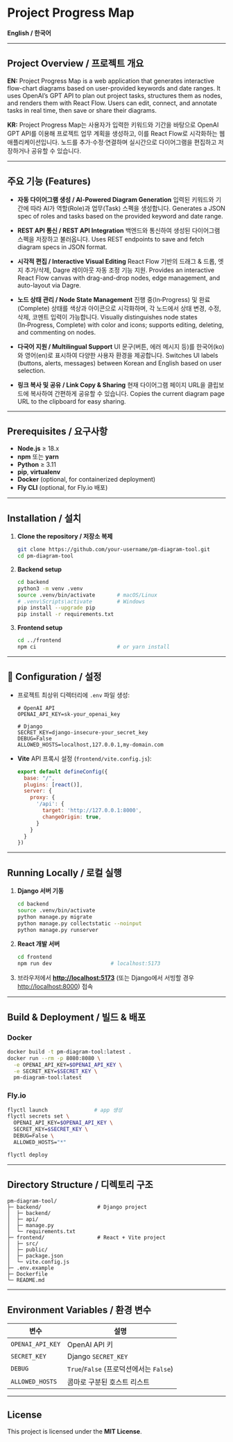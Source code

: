 # Project Progress Map

**English / 한국어**

---

## Project Overview / 프로젝트 개요

**EN:**
Project Progress Map is a web application that generates interactive flow-chart diagrams based on user-provided keywords and date ranges. It uses OpenAI’s GPT API to plan out project tasks, structures them as nodes, and renders them with React Flow. Users can edit, connect, and annotate tasks in real time, then save or share their diagrams.

**KR:**
Project Progress Map는 사용자가 입력한 키워드와 기간을 바탕으로 OpenAI GPT API를 이용해 프로젝트 업무 계획을 생성하고, 이를 React Flow로 시각화하는 웹 애플리케이션입니다. 노드를 추가·수정·연결하며 실시간으로 다이어그램을 편집하고 저장하거나 공유할 수 있습니다.

---

## 주요 기능 (Features)

* **자동 다이어그램 생성 / AI‑Powered Diagram Generation**
  입력된 키워드와 기간에 따라 AI가 역할(Role)과 업무(Task) 스펙을 생성합니다.
  Generates a JSON spec of roles and tasks based on the provided keyword and date range.

* **REST API 통신 / REST API Integration**
  백엔드와 통신하여 생성된 다이어그램 스펙을 저장하고 불러옵니다.
  Uses REST endpoints to save and fetch diagram specs in JSON format.

* **시각적 편집 / Interactive Visual Editing**
  React Flow 기반의 드래그 & 드롭, 엣지 추가/삭제, Dagre 레이아웃 자동 조정 기능 지원.
  Provides an interactive React Flow canvas with drag-and-drop nodes, edge management, and auto-layout via Dagre.

* **노드 상태 관리 / Node State Management**
  진행 중(In‑Progress) 및 완료(Complete) 상태를 색상과 아이콘으로 시각화하며, 각 노드에서 상태 변경, 수정, 삭제, 코멘트 입력이 가능합니다.
  Visually distinguishes node states (In‑Progress, Complete) with color and icons; supports editing, deleting, and commenting on nodes.

* **다국어 지원 / Multilingual Support**
  UI 문구(버튼, 에러 메시지 등)를 한국어(ko)와 영어(en)로 표시하여 다양한 사용자 환경을 제공합니다.
  Switches UI labels (buttons, alerts, messages) between Korean and English based on user selection.

* **링크 복사 및 공유 / Link Copy & Sharing**
  현재 다이어그램 페이지 URL을 클립보드에 복사하여 간편하게 공유할 수 있습니다.
  Copies the current diagram page URL to the clipboard for easy sharing.

---

## Prerequisites / 요구사항

* **Node.js** ≥ 18.x
* **npm** 또는 **yarn**
* **Python** ≥ 3.11
* **pip**, **virtualenv**
* **Docker** (optional, for containerized deployment)
* **Fly CLI** (optional, for Fly.io 배포)

---

## Installation / 설치

1. **Clone the repository / 저장소 복제**

   ```bash
   git clone https://github.com/your-username/pm-diagram-tool.git
   cd pm-diagram-tool
   ```

2. **Backend setup**

   ```bash
   cd backend
   python3 -m venv .venv
   source .venv/bin/activate       # macOS/Linux
   # .venv\Scripts\activate        # Windows
   pip install --upgrade pip
   pip install -r requirements.txt
   ```

3. **Frontend setup**

   ```bash
   cd ../frontend
   npm ci                          # or yarn install
   ```

---

## 🔧 Configuration / 설정

* 프로젝트 최상위 디렉터리에 `.env` 파일 생성:

  ```dotenv
  # OpenAI API
  OPENAI_API_KEY=sk-your_openai_key

  # Django
  SECRET_KEY=django-insecure-your_secret_key
  DEBUG=False
  ALLOWED_HOSTS=localhost,127.0.0.1,my-domain.com
  ```

* **Vite** API 프록시 설정 (`frontend/vite.config.js`):

  ```js
  export default defineConfig({
    base: "/",
    plugins: [react()],
    server: {
      proxy: {
        '/api': {
          target: 'http://127.0.0.1:8000',
          changeOrigin: true,
        }
      }
    }
  })
  ```

---

## Running Locally / 로컬 실행

1. **Django 서버 기동**

   ```bash
   cd backend
   source .venv/bin/activate
   python manage.py migrate
   python manage.py collectstatic --noinput
   python manage.py runserver
   ```

2. **React 개발 서버**

   ```bash
   cd frontend
   npm run dev                   # localhost:5173
   ```

3. 브라우저에서 [**http://localhost:5173**](http://localhost:5173) (또는 Django에서 서빙할 경우 [http://localhost:8000](http://localhost:8000)) 접속

---

## Build & Deployment / 빌드 & 배포

### Docker

```bash
docker build -t pm-diagram-tool:latest .
docker run --rm -p 8080:8080 \
  -e OPENAI_API_KEY=$OPENAI_API_KEY \
  -e SECRET_KEY=$SECRET_KEY \
  pm-diagram-tool:latest
```

### Fly.io

```bash
flyctl launch               # app 생성
flyctl secrets set \
  OPENAI_API_KEY=$OPENAI_API_KEY \
  SECRET_KEY=$SECRET_KEY \
  DEBUG=False \
  ALLOWED_HOSTS="*"

flyctl deploy
```

---

## Directory Structure / 디렉토리 구조

```
pm-diagram-tool/
├─ backend/                  # Django project
│  ├─ backend/
│  ├─ api/
│  ├─ manage.py
│  └─ requirements.txt
├─ frontend/                 # React + Vite project
│  ├─ src/
│  ├─ public/
│  ├─ package.json
│  └─ vite.config.js
├─ .env.example
├─ Dockerfile
└─ README.md
```

---

## Environment Variables / 환경 변수

| 변수               | 설명                               |
| ---------------- | -------------------------------- |
| `OPENAI_API_KEY` | OpenAI API 키                     |
| `SECRET_KEY`     | Django `SECRET_KEY`              |
| `DEBUG`          | `True`/`False` (프로덕션에서는 `False`) |
| `ALLOWED_HOSTS`  | 콤마로 구분된 호스트 리스트                  |

---

## License

This project is licensed under the **MIT License**.
